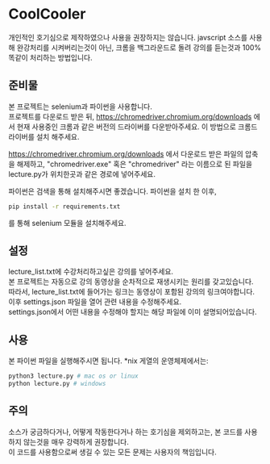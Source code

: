 # CoolCooler

개인적인 호기심으로 제작하였으나 사용을 권장하지는 않습니다.
javscript 소스를 사용해 완강처리를 시켜버리는것이 아닌, 크롬을 백그라운드로 돌려 강의를 듣는것과 100% 똑같이 처리하는 방법입니다.

## 준비물
본 프로젝트는 selenium과 파이썬을 사용합니다.  
프로젝트를 다운로드 받은 뒤, <https://chromedriver.chromium.org/downloads> 에서 현재 사용중인 크롬과 같은 버전의 드라이버를 다운받아주세요. 이 방법으로 크롬드라이버를 설치 해주세요.

<https://chromedriver.chromium.org/downloads> 에서 다운로드 받은 파일의 압축을 해제하고, "chromedriver.exe" 혹은 "chromedriver" 라는 이름으로 된 파일을 lecture.py가 위치한곳과 같은 경로에 넣어주세요.

파이썬은 검색을 통해 설치해주시면 좋겠습니다.
파이썬을 설치 한 이후,
```sh
pip install -r requirements.txt
```
를 통해 selenium 모듈을 설치해주세요.

## 설정
lecture_list.txt에 수강처리하고싶은 강의를 넣어주세요.  
본 프로젝트는 자동으로 강의 동영상을 순차적으로 재생시키는 원리를 갖고있습니다.  
따라서, lecture_list.txt에 들어가는 링크는 동영상이 포함된 강의의 링크여야합니다.  
이후 settings.json 파일을 열어 관련 내용을 수정해주세요.  
settings.json에서 어떤 내용을 수정해야 할지는 해당 파일에 이미 설명되어있습니다.

## 사용
본 파이썬 파일을 실행해주시면 됩니다. *nix 게열의 운영체제에서는:
```sh
python3 lecture.py # mac os or linux
python lecture.py # windows
```

## 주의
소스가 궁금하다거나, 어떻게 작동한다거나 하는 호기심을 제외하고는, 본 코드를 사용하지 않는것을 매우 강력하게 권장합니다.  
이 코드를 사용함으로써 생길 수 있는 모든 문제는 사용자의 책임입니다.
